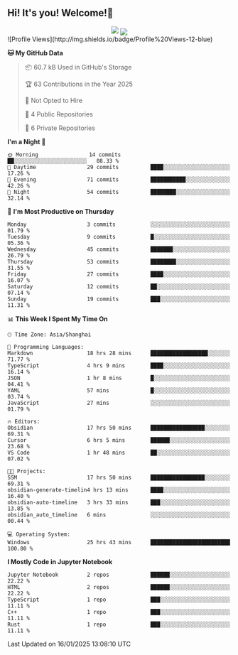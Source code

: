 ## Hi! It's you! Welcome!👋
<div align="center">
  <img src="https://github-readme-stats.vercel.app/api/top-langs/?username=Shanshuimei" />
  <img align="center" src="https://github-readme-stats.vercel.app/api/wakatime?username=Shanshuimei&theme=transparent&hide_border=true&layout=compact&langs_count=22" />
</div>
<!--START_SECTION:waka-->
![Profile Views](http://img.shields.io/badge/Profile%20Views-12-blue)

**🐱 My GitHub Data** 

> 📦 60.7 kB Used in GitHub's Storage 
 > 
> 🏆 63 Contributions in the Year 2025
 > 
> 🚫 Not Opted to Hire
 > 
> 📜 4 Public Repositories 
 > 
> 🔑 6 Private Repositories 
 > 
**I'm a Night 🦉** 

```text
🌞 Morning                14 commits          ██░░░░░░░░░░░░░░░░░░░░░░░   08.33 % 
🌆 Daytime                29 commits          ████░░░░░░░░░░░░░░░░░░░░░   17.26 % 
🌃 Evening                71 commits          ███████████░░░░░░░░░░░░░░   42.26 % 
🌙 Night                  54 commits          ████████░░░░░░░░░░░░░░░░░   32.14 % 
```
📅 **I'm Most Productive on Thursday** 

```text
Monday                   3 commits           ░░░░░░░░░░░░░░░░░░░░░░░░░   01.79 % 
Tuesday                  9 commits           █░░░░░░░░░░░░░░░░░░░░░░░░   05.36 % 
Wednesday                45 commits          ███████░░░░░░░░░░░░░░░░░░   26.79 % 
Thursday                 53 commits          ████████░░░░░░░░░░░░░░░░░   31.55 % 
Friday                   27 commits          ████░░░░░░░░░░░░░░░░░░░░░   16.07 % 
Saturday                 12 commits          ██░░░░░░░░░░░░░░░░░░░░░░░   07.14 % 
Sunday                   19 commits          ███░░░░░░░░░░░░░░░░░░░░░░   11.31 % 
```


📊 **This Week I Spent My Time On** 

```text
🕑︎ Time Zone: Asia/Shanghai

💬 Programming Languages: 
Markdown                 18 hrs 28 mins      ██████████████████░░░░░░░   71.77 % 
TypeScript               4 hrs 9 mins        ████░░░░░░░░░░░░░░░░░░░░░   16.14 % 
JSON                     1 hr 8 mins         █░░░░░░░░░░░░░░░░░░░░░░░░   04.41 % 
YAML                     57 mins             █░░░░░░░░░░░░░░░░░░░░░░░░   03.74 % 
JavaScript               27 mins             ░░░░░░░░░░░░░░░░░░░░░░░░░   01.79 % 

🔥 Editors: 
Obsidian                 17 hrs 50 mins      █████████████████░░░░░░░░   69.31 % 
Cursor                   6 hrs 5 mins        ██████░░░░░░░░░░░░░░░░░░░   23.68 % 
VS Code                  1 hr 48 mins        ██░░░░░░░░░░░░░░░░░░░░░░░   07.02 % 

🐱‍💻 Projects: 
SSM                      17 hrs 50 mins      █████████████████░░░░░░░░   69.31 % 
obsidian-generate-timelin4 hrs 13 mins       ████░░░░░░░░░░░░░░░░░░░░░   16.40 % 
obsidian-auto-timeline   3 hrs 33 mins       ███░░░░░░░░░░░░░░░░░░░░░░   13.85 % 
obsidian_auto_timeline   6 mins              ░░░░░░░░░░░░░░░░░░░░░░░░░   00.44 % 

💻 Operating System: 
Windows                  25 hrs 43 mins      █████████████████████████   100.00 % 
```

**I Mostly Code in Jupyter Notebook** 

```text
Jupyter Notebook         2 repos             ██████░░░░░░░░░░░░░░░░░░░   22.22 % 
HTML                     2 repos             ██████░░░░░░░░░░░░░░░░░░░   22.22 % 
TypeScript               1 repo              ███░░░░░░░░░░░░░░░░░░░░░░   11.11 % 
C++                      1 repo              ███░░░░░░░░░░░░░░░░░░░░░░   11.11 % 
Rust                     1 repo              ███░░░░░░░░░░░░░░░░░░░░░░   11.11 % 
```




 Last Updated on 16/01/2025 13:08:10 UTC
<!--END_SECTION:waka-->

<!--
**Shanshuimei/Shanshuimei** is a ✨ _special_ ✨ repository because its `README.md` (this file) appears on your GitHub profile.

Here are some ideas to get you started:

- 🔭 I’m currently working on ...
- 🌱 I’m currently learning ...
- 👯 I’m looking to collaborate on ...
- 🤔 I’m looking for help with ...
- 💬 Ask me about ...
- 📫 How to reach me: ...
- 😄 Pronouns: ...
- ⚡ Fun fact: ...
-->
